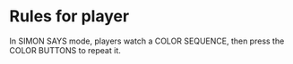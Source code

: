 # Rules for player
In SIMON SAYS mode, players watch a COLOR SEQUENCE, then press the COLOR BUTTONS to repeat it.